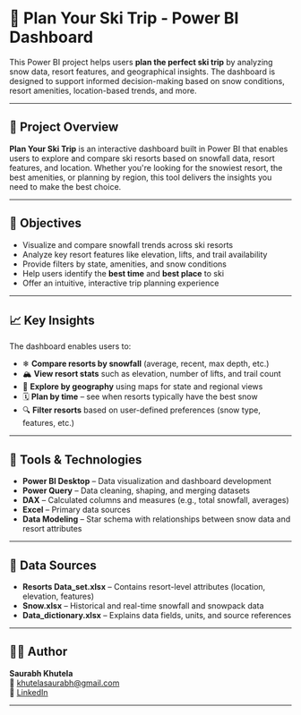 # 🎿 Plan Your Ski Trip - Power BI Dashboard

This Power BI project helps users **plan the perfect ski trip** by analyzing snow data, resort features, and geographical insights. The dashboard is designed to support informed decision-making based on snow conditions, resort amenities, location-based trends, and more.

---

## 📌 Project Overview

**Plan Your Ski Trip** is an interactive dashboard built in Power BI that enables users to explore and compare ski resorts based on snowfall data, resort features, and location. Whether you're looking for the snowiest resort, the best amenities, or planning by region, this tool delivers the insights you need to make the best choice.

---

## 🎯 Objectives

- Visualize and compare snowfall trends across ski resorts  
- Analyze key resort features like elevation, lifts, and trail availability  
- Provide filters by state, amenities, and snow conditions  
- Help users identify the **best time** and **best place** to ski  
- Offer an intuitive, interactive trip planning experience

---

## 📈 Key Insights

The dashboard enables users to:

- ❄ **Compare resorts by snowfall** (average, recent, max depth, etc.)
- 🏔 **View resort stats** such as elevation, number of lifts, and trail count
- 📍 **Explore by geography** using maps for state and regional views
- 🗓 **Plan by time** – see when resorts typically have the best snow
- 🔍 **Filter resorts** based on user-defined preferences (snow type, features, etc.)

---

## 🧰 Tools & Technologies

- **Power BI Desktop** – Data visualization and dashboard development  
- **Power Query** – Data cleaning, shaping, and merging datasets  
- **DAX** – Calculated columns and measures (e.g., total snowfall, averages)  
- **Excel** – Primary data sources  
- **Data Modeling** – Star schema with relationships between snow data and resort attributes

---


## 📖 Data Sources

- **Resorts Data_set.xlsx** – Contains resort-level attributes (location, elevation, features)  
- **Snow.xlsx** – Historical and real-time snowfall and snowpack data  
- **Data_dictionary.xlsx** – Explains data fields, units, and source references  

---

## 🙋‍♂ Author

**Saurabh Khutela**  
📧 khutelasaurabh@gmail.com  
🔗 [LinkedIn](https://www.linkedin.com/in/saurabh-khutela/)

---
